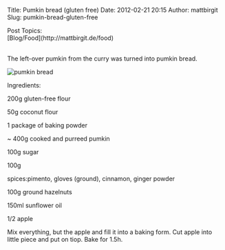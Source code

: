 Title: Pumkin bread (gluten free)
Date: 2012-02-21 20:15
Author: mattbirgit
Slug: pumkin-bread-gluten-free

<div class="field field-name-taxonomy-vocabulary-2 field-type-taxonomy-term-reference field-label-above">
<div class="field-label">
Post Topics: 

</div>
<div class="field-items">
<div class="field-item even">
[Blog/Food](http://mattbirgit.de/food)

</div>
</div>
</div>
<div class="field field-name-body field-type-text-with-summary field-label-hidden">
<div class="field-items">
<div class="field-item even">
 

The left-over pumkin from the curry was turned into pumkin bread.

![pumkin bread](http://mattbirgit.de/sites/default/files/P1020462.JPG)

Ingredients:

200g gluten-free flour

50g coconut flour

1 package of baking powder

\~ 400g cooked and purreed pumkin

100g sugar

100g

spices:pimento, gloves (ground), cinnamon, ginger powder

100g ground hazelnuts

150ml sunflower oil

1/2 apple

Mix everything, but the apple and fill it into a baking form. Cut apple
into little piece and put on tiop. Bake for 1.5h.

</div>
</div>
</div>
</p>

